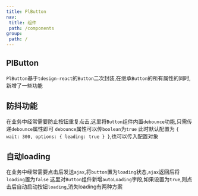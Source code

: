 ```yaml
---
title: PlButton 
nav:
 title: 组件
 path: /components 
group:
 path: /
---
```


## PlButton

`PlButton`基于`tdesign-react`的`Button`二次封装,在继承`Button`的所有属性的同时,新增了一些功能

## 防抖功能

在业务中经常需要防止按钮重复点击,这里将`Button`组件内置`debounce`功能,只需传递`debounce`属性即可
`debounce`属性可以传`boolean`为`true` 此时默认配置为
`{ wait: 300, options: { leading: true } }`,也可以传入配置对象

<code src="./demos/DebounceButton.tsx" ></code>


## 自动loading

在业务中经常需要点击后发送`ajax`,将`button`置为`loading`状态,`ajax`返回后将`loading`置为`false`
这里对`Button`组件新增`autoLoading`字段,如果设置为`true`,则点击后自动启动按钮`loading`,消失loading有两种方案


<code src="./demos/AutoLoadingButton.tsx" ></code>